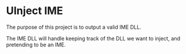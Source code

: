 # UInject IME

The purpose of this project is to output a valid IME DLL. 

The IME DLL will handle keeping track of the DLL we want to inject, and pretending to be an IME.